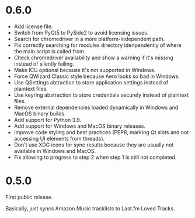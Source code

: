 # 0.6.0

* Add license file.
* Switch from PyQt5 to PySide2 to avoid licensing issues.
* Search for chromedriver in a more platform-independent path.
* Fix correctly searching for modules directory idenpendently of where the main script is called from.
* Check chromedriver availability and show a warning if it's missing instead of silently failing.
* Make ICU optional because it's not supported in Windows.
* Force QWizard Classic style because Aero looks so bad in Windows.
* Use QSettings abtraction to store application settings instead of plaintext files.
* Use keyring abstraction to store credentials securely instead of plaintext files.
* Remove external dependencies loaded dynamically in Windows and MacOS binary builds.
* Add support for Python 3.9.
* Add support for Windows and MacOS binary releases.
* Improve code styling and best practices (PEP8, marking Qt slots and not accessing UI elements from threads).
* Don't use XDG icons for sync results because they are usually not available in Windows and MacOS.
* Fix allowing to progress to step 2 when step 1 is still not completed.

# 0.5.0

First public release.

Basically, just syncs Amazon Music tracklists to Last.fm Loved Tracks.
